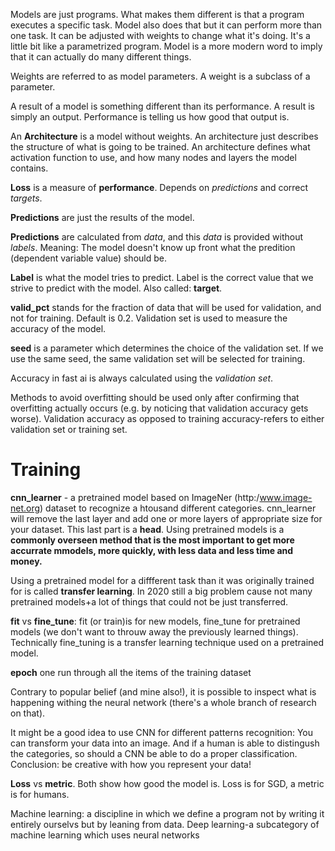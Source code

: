 Models are just programs. What makes them different is that a program executes a specific task. Model also does that but it can perform more than one task. It can be adjusted with weights to change what it's doing. It's a little bit like a parametrized program. Model is a more modern word to imply that it can actually do many different things.

Weights are referred to as model parameters. A weight is a subclass of a parameter.

A result of a model is something different than its performance. A result is simply an output. Performance is telling us how good that output is. 

An **Architecture** is a model without weights. An architecture just describes the structure of what is going to be trained. An architecture defines what activation function to use, and how many nodes and layers the model contains.

**Loss** is a measure of **performance**. Depends on *predictions* and correct *targets*.

**Predictions** are just the results of the model.

**Predictions** are calculated from *data*, and this *data* is provided without *labels*. Meaning: The model doesn't know up front what the predition (dependent variable value) should be.

**Label** is what the model tries to predict. Label is the correct value that we strive to predict with the model. Also called: **target**.

**valid_pct** stands for the fraction of data that will be used for validation, and not for training. Default is 0.2.
Validation set is used to measure the accuracy of the model.

**seed** is a parameter which determines the choice of the validation set. If we use the same seed, the same validation set will be selected for training.

Accuracy in fast ai is always calculated using the *validation set*.

Methods to avoid overfitting should be used only after confirming that overfitting actually occurs (e.g. by noticing that validation accuracy gets worse). Validation accuracy as opposed to training accuracy-refers to either validation set or training set. 

# Training
**cnn_learner** - a pretrained model based on ImageNer (http:/www.image-net.org) dataset to recognize a htousand different categories. 
cnn_learner will remove the last layer and add one or more layers of appropriate size for your dataset. This last part is a **head**.
Using pretrained models is a **commonly overseen method that is the most important to get more accurrate mmodels, more quickly, with less data and less time and money.**

Using a pretrained model for a diffferent task than it was originally trained for is called  **transfer learning**. In 2020 still a big problem cause not many pretrained models+a lot of things that could not be just transferred. 

**fit** vs **fine_tune**: fit (or train)is for new models, fine_tune for pretrained models (we don't want to throuw away the previously learned things). Technically fine_tuning is a transfer learning technique used on a pretrained model.

**epoch** one run through all the items of the training dataset

Contrary to popular belief (and mine also!), it is possible to inspect what is happening withing the neural network (there's a whole branch of research on that).

It might be a good idea to use CNN for different patterns recognition: You can transform your data into an image. And if a human is able to distingush the categories, so should a CNN be able to do a proper classification. Conclusion: be creative with how you represent your data!

**Loss** vs **metric**. Both show how good the model is. Loss is for SGD, a metric is for humans. 

Machine learning: a discipline in which we define a program not by writing it entirely ourselvs but by leaning from data. Deep learning-a subcategory of machine learning which uses neural networks
